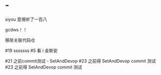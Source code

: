 # -
siyou
意境听了一百八

gcdws！！

移除关联代码仓

#19 sssssss
#5 看 i 金斯安

#21 之前commit测试 - SetAndDevop
#23 之前得 SetAndDevop commit 测试#23 之前得 SetAndDevop commit 测试
